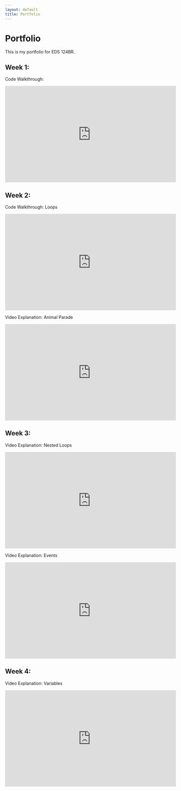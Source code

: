 ```yaml
---
layout: default
title: Portfolio
---
```

# Portfolio

This is my portfolio for EDS 124BR.

## Week 1: 
Code Walkthrough:

<iframe 
    width="560" 
    height="315" 
    src="https://www.youtube.com/embed/ykRf6hqkssE" 
    title="YouTube video player" 
    frameborder="0" 
    allow="accelerometer; autoplay; clipboard-write; encrypted-media; gyroscope; picture-in-picture; web-share" 
    allowfullscreen>
</iframe>

## Week 2:
Code Walkthrough: Loops
<iframe width="560" height="315" src="https://www.youtube.com/embed/HpPSiUvmnQs" title="YouTube video player" frameborder="0" allow="accelerometer; autoplay; clipboard-write; encrypted-media; gyroscope; picture-in-picture; web-share" allowfullscreen></iframe>

Video Explanation: Animal Parade
<iframe width="560" height="315" src="https://www.youtube.com/embed/sYxLHYkHuqk" title="YouTube video player" frameborder="0" allow="accelerometer; autoplay; clipboard-write; encrypted-media; gyroscope; picture-in-picture; web-share" allowfullscreen></iframe>

## Week 3:

Video Explanation: Nested Loops
<iframe width="560" height="315" src="https://www.youtube.com/embed/IGqOlM8S9DI" title="YouTube video player" frameborder="0" allow="accelerometer; autoplay; clipboard-write; encrypted-media; gyroscope; picture-in-picture; web-share" allowfullscreen></iframe>

Video Explanation: Events 
<iframe width="560" height="315" src="https://www.youtube.com/embed/NpqCoXTyYaQ" title="YouTube video player" frameborder="0" allow="accelerometer; autoplay; clipboard-write; encrypted-media; gyroscope; picture-in-picture; web-share" allowfullscreen></iframe>

## Week 4:

Video Explanation: Variables
<iframe width="560" height="315" src="https://www.youtube.com/embed/7P81CJ-rknc" title="YouTube video player" frameborder="0" allow="accelerometer; autoplay; clipboard-write; encrypted-media; gyroscope; picture-in-picture; web-share" allowfullscreen></iframe>